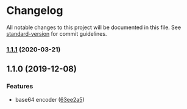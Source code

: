 # Changelog

All notable changes to this project will be documented in this file. See [standard-version](https://github.com/conventional-changelog/standard-version) for commit guidelines.

### [1.1.1](https://github.com/gospime/base64/compare/v1.1.0...v1.1.1) (2020-03-21)

## 1.1.0 (2019-12-08)


### Features

* base64 encoder ([63ee2a5](https://github.com/gospime/base64/commit/63ee2a56ade67cffe53d0b8871eb9088fd29b851))
